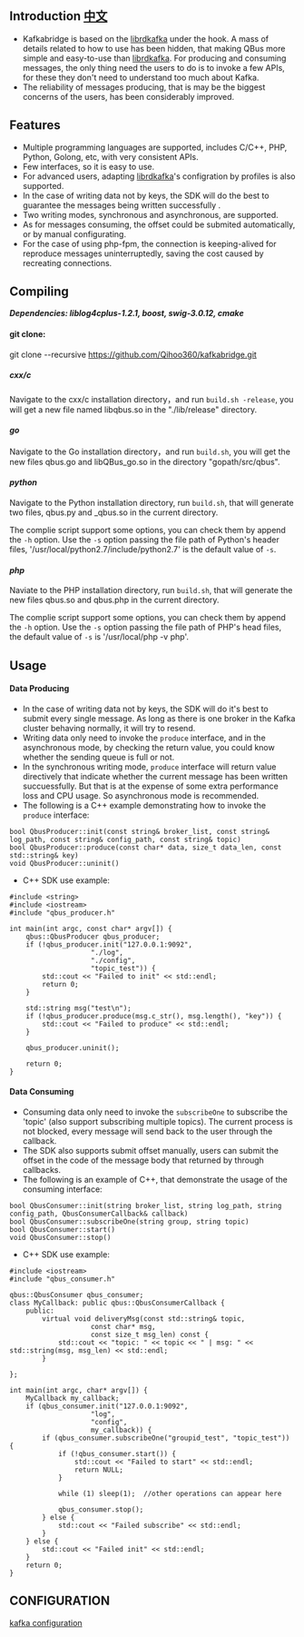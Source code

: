 
## Introduction [中文](https://github.com/Qihoo360/kafkabridge/blob/master/README_ZH.md)
* Kafkabridge is based on the [librdkafka](https://github.com/edenhill/librdkafka) under the hook. A mass of details related to how to use has been hidden, that making QBus more simple and easy-to-use than [librdkafka](https://github.com/edenhill/librdkafka). For producing and consuming messages, the only thing need the users to do is to invoke a few APIs, for these  they don't need to understand too much about Kafka.
* The reliability of messages producing, that is may be the biggest concerns of the users, has been considerably improved.

## Features
* Multiple programming languages are supported, includes C/C++, PHP, Python, Golong, etc, with very consistent APIs.
* Few interfaces, so it is easy to use.
* For advanced users, adapting [librdkafka](https://github.com/edenhill/librdkafka)'s configration by profiles is also supported.
* In the case of writing data not by keys, the SDK will do the best to guarantee the messages being written successfully .
* Two writing modes, synchronous and asynchronous, are supported.
* As for messages consuming, the offset could be submited automatically, or by manual  configurating.
* For the case of using php-fpm, the connection is keeping-alived for reproduce messages uninterruptedly, saving the cost caused by recreating connections.

## Compiling

***Dependencies: liblog4cplus-1.2.1, boost, swig-3.0.12, cmake***

#### git clone:
git clone --recursive https://github.com/Qihoo360/kafkabridge.git

##### *cxx/c*
Navigate to the cxx/c installation directory，and run `build.sh -release`, you will get a new file named libqbus.so in the "./lib/release" directory.

#### *go*
Navigate to the Go installation directory，and run `build.sh`, you will get the new files qbus.go and libQBus_go.so in the directory "gopath/src/qbus".

#### *python*
Navigate to the Python installation directory, run `build.sh`, that will generate two files, qbus.py and _qbus.so in the current directory.

The complie script support some options, you can check them by append the `-h` option. Use the `-s` option passing the file path of Python's header files, '/usr/local/python2.7/include/python2.7' is the default value of `-s`.


#### *php*
Naviate to the PHP installation directory, run `build.sh`, that will generate the new files qbus.so and qbus.php in the current directory.

The complie script support some options, you can check them by append the `-h` option. Use the `-s` option passing the file path of PHP's head files, the default value of `-s` is '/usr/local/php -v php'.


## Usage

#### Data Producing
* In the case of writing data not by keys, the SDK will do it's best to submit every single message. As long as there is one broker in the Kafka cluster behaving normally, it will try to resend.
* Writing data only need to invoke the `produce` interface, and in the asynchronous mode, by checking the return value, you could know whether the sending queue is full or not.
* In the synchronous writing mode, `produce` interface will return value directively that indicate whether the current message has been written succuessfully. But that is at the expense of some extra performance loss and CPU usage. So asynchronous mode is recommended.
* The following is a C++ example demonstrating how to invoke the `produce` interface:
~~~
bool QbusProducer::init(const string& broker_list, const string& log_path, const string& config_path, const string& topic)
bool QbusProducer::produce(const char* data, size_t data_len, const std::string& key)
void QbusProducer::uninit()
~~~

* C++ SDK use example:

~~~
#include <string>
#include <iostream>
#include "qbus_producer.h"

int main(int argc, const char* argv[]) {
    qbus::QbusProducer qbus_producer;
    if (!qbus_producer.init("127.0.0.1:9092",
                    "./log",
                    "./config",
                    "topic_test")) {
        std::cout << "Failed to init" << std::endl;
        return 0;
    }

    std::string msg("test\n");
    if (!qbus_producer.produce(msg.c_str(), msg.length(), "key")) {
        std::cout << "Failed to produce" << std::endl;
    }

    qbus_producer.uninit();

    return 0;
}

~~~

#### Data Consuming
* Consuming data only need to invoke the `subscribeOne` to subscribe the 'topic' (also support subscribing multiple topics). The current process is not blocked, every message will send back to the user through the callback.
* The SDK also supports submit offset manually, users can submit the offset in the code of the message body that returned by through callbacks.
* The following is an example of C++, that demonstrate the usage of the consuming interface:
~~~
bool QbusConsumer::init(string broker_list, string log_path, string config_path, QbusConsumerCallback& callback)
bool QbusConsumer::subscribeOne(string group, string topic)
bool QbusConsumer::start()
void QbusConsumer::stop()
~~~

* C++ SDK use example: 

~~~
#include <iostream>
#include "qbus_consumer.h"

qbus::QbusConsumer qbus_consumer;
class MyCallback: public qbus::QbusConsumerCallback {
    public:
        virtual void deliveryMsg(const std::string& topic,
                    const char* msg,
                    const size_t msg_len) const {
            std::cout << "topic: " << topic << " | msg: " << std::string(msg, msg_len) << std::endl;
        }

};

int main(int argc, char* argv[]) {
    MyCallback my_callback;
    if (qbus_consumer.init("127.0.0.1:9092",
                    "log",
                    "config",
                    my_callback)) {
        if (qbus_consumer.subscribeOne("groupid_test", "topic_test")) {
            if (!qbus_consumer.start()) {
                std::cout << "Failed to start" << std::endl;
                return NULL;
            }

            while (1) sleep(1);  //other operations can appear here

            qbus_consumer.stop();
        } else {
            std::cout << "Failed subscribe" << std::endl;
        }
    } else {
        std::cout << "Failed init" << std::endl;
    }
    return 0;
}

~~~

## CONFIGURATION
[kafka configuration](https://github.com/Qihoo360/kafkabridge/blob/master/CONFIGURATION)
